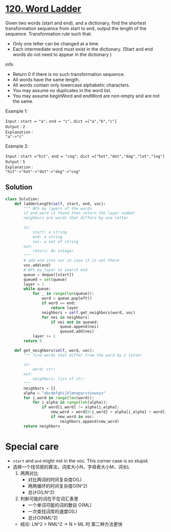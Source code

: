 # [120. Word Ladder](https://www.lintcode.com/problem/word-ladder/description?_from=ladder&&fromId=1)

Given two words (start and end), and a dictionary, find the shortest transformation sequence from start to end, output the length of the sequence.
Transformation rule such that:
- Only one letter can be changed at a time
- Each intermediate word must exist in the dictionary. (Start and end words do not need to appear in the dictionary )

info
- Return 0 if there is no such transformation sequence.
- All words have the same length.
- All words contain only lowercase alphabetic characters.
- You may assume no duplicates in the word list.
- You may assume beginWord and endWord are non-empty and are not the same.

Example 1:
```
Input：start = "a"，end = "c"，dict =["a","b","c"]
Output：2
Explanation：
"a"->"c"
```
Example 2:
```
Input：start ="hit"，end = "cog"，dict =["hot","dot","dog","lot","log"]
Output：5
Explanation：
"hit"->"hot"->"dot"->"dog"->"cog"
```
## Solution
```python
class Solution:
    def ladderLength(self, start, end, voc):
        """ BFS by layers of the words
        if end_word is found then return the layer number
        neighbors are words that differs by one letter
        
        in:
            start: a string
            end: a string
            voc: a set of string
        out:
            return: An integer
        """
        # add end into voc in case it is not there
        voc.add(end)
        # BFS by layer to search end
        queue = deque([start])
        queued = set(queue)
        layer = 1
        while queue:
            for _ in range(len(queue)):
                word = queue.popleft()
                if word == end:
                    return layer
                neighbors = self.get_neighbors(word, voc)
                for nei in neighbors:
                    if nei not in queued:
                        queue.append(nei)
                        queued.add(nei)
            layer += 1
        return 0
        
    def get_neighbors(self, word, voc):
        """ find words that differ from the word by 1 letter
        
        in:
            word: str:
        out:
            neighbors: list of str:
        """
        neighbors = []
        alpha = "abcdefghijklmnopqrstuvwxyz"
        for i_word in range(len(word)):
            for i_alpha in range(len(alpha)):
                if word[i_word] != alpha[i_alpha]:
                    new_word = word[0:i_word] + alpha[i_alpha] + word[i_word+1:]
                    if new_word in voc:
                        neighbors.append(new_word)
        return neighbors
```

# Special care
- `start` and `end` might not in the voc. This corner case is so stupid.
- 选择一个找邻居的算法，词库大小N，字母表大小M，词长L
    1. 两两对比
        - 对比两词的时间复杂度O(L)
        - 两两循环的时间复杂度O(N^2)
        - 总计O(LN^2)
    2. 判断可能的词在不在词汇表里
        - 一个单词可能的词的数目 O(ML)
        - 一次查找词库的速度O(L)
        - 总计O(NML^2)
    - 结论: LN^2 > NML^2 -> N > ML 时 第二种方法更快